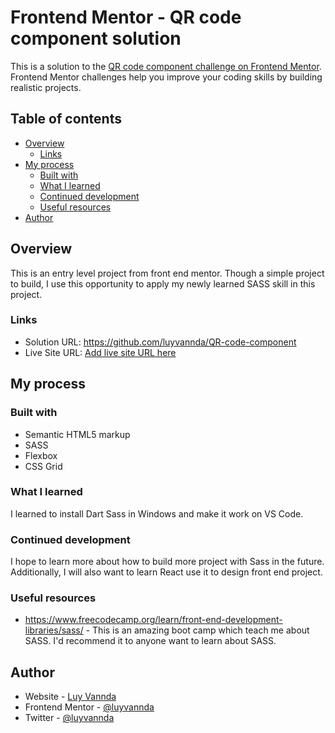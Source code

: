# Frontend Mentor - QR code component solution

This is a solution to the [QR code component challenge on Frontend Mentor](https://www.frontendmentor.io/challenges/qr-code-component-iux_sIO_H). Frontend Mentor challenges help you improve your coding skills by building realistic projects. 

## Table of contents

- [Overview](#overview)
  - [Links](#links)
- [My process](#my-process)
  - [Built with](#built-with)
  - [What I learned](#what-i-learned)
  - [Continued development](#continued-development)
  - [Useful resources](#useful-resources)
- [Author](#author)


## Overview
This is an entry level project from front end mentor. Though a simple project to build, I use this opportunity to apply my newly learned SASS skill in this project.

### Links

- Solution URL: https://github.com/luyvannda/QR-code-component
- Live Site URL: [Add live site URL here](https://your-live-site-url.com)

## My process

### Built with

- Semantic HTML5 markup
- SASS 
- Flexbox
- CSS Grid

### What I learned

I learned to install Dart Sass in Windows and make it work on VS Code. 


### Continued development

I hope to learn more about how to build more project with Sass in the future. Additionally, I will also want to learn React use it to design front end project.


### Useful resources

- https://www.freecodecamp.org/learn/front-end-development-libraries/sass/ - 
 This is an amazing boot camp which teach me about SASS. I'd recommend it to anyone want to learn about SASS.

## Author

- Website - [Luy Vannda](https://www.linkedin.com/in/luyvannda/)
- Frontend Mentor - [@luyvannda](https://www.frontendmentor.io/profile/luyvannda)
- Twitter - [@luyvannda](https://twitter.com/luyvannda)
